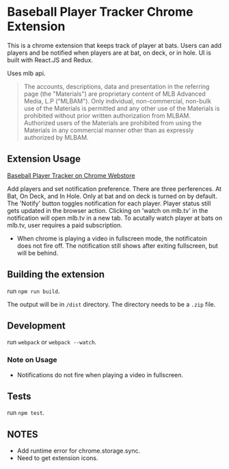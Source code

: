 # Baseball Player Tracker Chrome Extension

This is a chrome extension that keeps track of player at bats.  Users can add players and be notified when players are at bat, on deck, or in hole.  UI is built with React.JS and Redux.

Uses mlb api.
>The accounts, descriptions, data and presentation in the referring page (the "Materials") are proprietary content of MLB Advanced Media, L.P ("MLBAM"). Only individual, non-commercial, non-bulk use of the Materials is permitted and any other use of the Materials is prohibited without prior written authorization from MLBAM. Authorized users of the Materials are prohibited from using the Materials in any commercial manner other than as expressly authorized by MLBAM.

## Extension Usage

[Baseball Player Tracker on Chrome Webstore](https://chrome.google.com/webstore/detail/baseball-player-tracker/oghkpelnhlnbmfhdgmpncggbkdbmnndn)

Add players and set notification preference.
There are three perferences. At Bat, On Deck, and In Hole.
Only at bat and on deck is turned on by default.
The 'Notify' button toggles notification for each player.  Player status still gets updated in the browser action.
Clicking on 'watch on mlb.tv' in the notification will open mlb.tv in a new tab.  To acutally watch player at bats on mlb.tv, user requires a paid subscription.

* When chrome is playing a video in fullscreen mode, the notificatoin does not fire off.  The notification still shows after exiting fullscreen, but will be behind.


## Building the extension

run `npm run build`.

The output will be in  `/dist` directory.
The directory needs to be a `.zip` file.

## Development

run `webpack` or `webpack --watch`.

### Note on Usage

* Notifications do not fire when playing a video in fullscreen.

## Tests

run `npm test`.

## NOTES

* Add runtime error for chrome.storage.sync.
* Need to get extension icons.